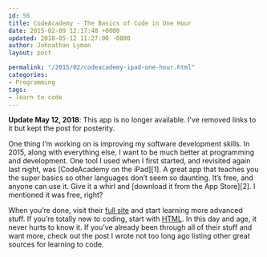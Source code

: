 ```yaml
---
id: 56
title: CodeAcademy - The Basics of Code in One Hour
date: 2015-02-09 12:17:48 +0000
updated: 2018-05-12 11:27:00 -0800
author: Johnathan Lyman
layout: post

permalink: "/2015/02/codeacademy-ipad-one-hour.html"
categories:
- Programming
tags:
- learn to code
---
```


**Update May 12, 2018**: This app is no longer available. I've removed links to it but kept the post for posterity. 

One thing I’m working on is improving my software development skills. In 2015, along with everything else, I want to be much better at programming and development. One tool I used when I first started, and revisited again last night, was [CodeAcademy on the iPad][1]. A great app that teaches you the super basics so other languages don’t seem so daunting. It’s free, and anyone can use it. Give it a whirl and [download it from the App Store][2]. I mentioned it was free, right?

When you’re done, visit their [full site][3] and start learning more advanced stuff. If you’re totally new to coding, start with [HTML][4]. In this day and age, it never hurts to know it. If you’ve already been through all of their stuff and want more, check out the post I wrote not too long ago listing other great sources for learning to code.

[3]: http://codeacademy.com
[4]: http://www.codecademy.com/en/tracks/web
